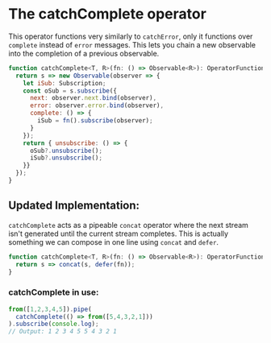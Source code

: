 # The catchComplete operator

This operator functions very similarly to `catchError`, only it functions over `complete` instead of `error` messages. 
This lets you chain a new observable into the completion of a previous observable.

```JavaScript
function catchComplete<T, R>(fn: () => Observable<R>): OperatorFunction<T, T|R> {
  return s => new Observable(observer => {
    let iSub: Subscription;
    const oSub = s.subscribe({
      next: observer.next.bind(observer),
      error: observer.error.bind(observer),
      complete: () => {
        iSub = fn().subscribe(observer);
      }
    });
    return { unsubscribe: () => {
      oSub?.unsubscribe();
      iSub?.unsubscribe();
    }}
  });
}
```

## Updated Implementation:

`catchComplete` acts as a pipeable `concat` operator where the next stream isn't generated until the current stream completes. This is actually something we can compose in one line using `concat` and `defer`.

```JavaScript
function catchComplete<T, R>(fn: () => Observable<R>): OperatorFunction<T, T|R> {
  return s => concat(s, defer(fn));
}
```

### catchComplete in use:

```JavaScript
from([1,2,3,4,5]).pipe(
  catchComplete(() => from([5,4,3,2,1]))
).subscribe(console.log);
// Output: 1 2 3 4 5 5 4 3 2 1
```
